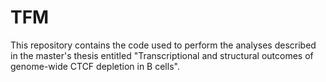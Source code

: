 # TFM
This repository contains the code used to perform the analyses described in the master's thesis entitled "Transcriptional and structural outcomes of genome-wide CTCF depletion in B cells". 
